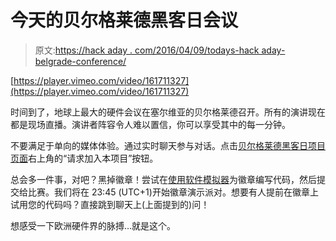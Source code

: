 # 今天的贝尔格莱德黑客日会议

> 原文:[https://hack aday . com/2016/04/09/todays-hack aday-belgrade-conference/](https://hackaday.com/2016/04/09/todays-hackaday-belgrade-conference/)

[https://player.vimeo.com/video/161711327](https://player.vimeo.com/video/161711327)

时间到了，地球上最大的硬件会议在塞尔维亚的贝尔格莱德召开。所有的演讲现在都是现场直播。演讲者阵容令人难以置信，你可以享受其中的每一分钟。

不要满足于单向的媒体体验。通过实时聊天参与对话。点击[贝尔格莱德黑客日项目页面](https://hackaday.io/project/8672-hackaday-belgrade)右上角的“请求加入本项目”按钮。

总会多一件事，对吧？黑掉徽章！尝试在[使用软件模拟器](https://hackaday.io/contest/10521-belgrade-badge-demoscene)为徽章编写代码，然后提交给比赛。我们将在 23:45 (UTC+1)开始徽章演示派对。想要有人提前在徽章上试用您的代码吗？直接跳到聊天上(上面提到的)问！

想感受一下欧洲硬件界的脉搏…就是这个。